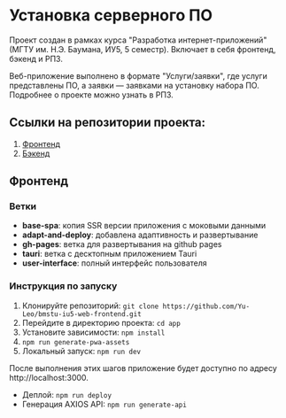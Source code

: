# Установка серверного ПО
Проект создан в рамках курса "Разработка интернет-приложений" (МГТУ им. Н.Э. Баумана, ИУ5, 5 семестр). Включает в себя фронтенд, бэкенд и РПЗ.

Веб-приложение выполнено в формате "Услуги/заявки", где услуги представлены ПО, а заявки — заявками на установку набора ПО. Подробнее о проекте можно узнать в РПЗ.

## Ссылки на репозитории проекта:
1. [Фронтенд](https://github.com/Yu-Leo/install-server-software-frontend)
2. [Бэкенд](https://github.com/Yu-Leo/install-server-software-backend)

## Фронтенд

### Ветки
- **base-spa**: копия SSR версии приложения с моковыми данными
- **adapt-and-deploy**: добавлена адаптивность и развертывание
- **gh-pages**: ветка для развертывания на github pages
- **tauri**: ветка с десктопным приложением Tauri
- **user-interface**: полный интерфейс пользователя


### Инструкция по запуску
1. Клонируйте репозиторий: `git clone https://github.com/Yu-Leo/bmstu-iu5-web-frontend.git`
2. Перейдите в директорию проекта: `cd app`
3. Установите зависимости: `npm install`
4. `npm run generate-pwa-assets`
5. Локальный запуск: `npm run dev`

После выполнения этих шагов приложение будет доступно по адресу http://localhost:3000.

- Деплой: `npm run deploy`
- Генерация AXIOS API: `npm run generate-api`
